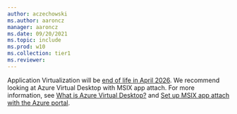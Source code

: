```yaml
---
author: aczechowski
ms.author: aaroncz
manager: aaroncz
ms.date: 09/20/2021
ms.topic: include
ms.prod: w10
ms.collection: tier1
ms.reviewer:
---
```


Application Virtualization will be [end of life in April 2026](/lifecycle/announcements/mdop-extended). We recommend looking at Azure Virtual Desktop with MSIX app attach. For more information, see [What is Azure Virtual Desktop?](/azure/virtual-desktop/overview) and [Set up MSIX app attach with the Azure portal](/azure/virtual-desktop/app-attach-azure-portal).
